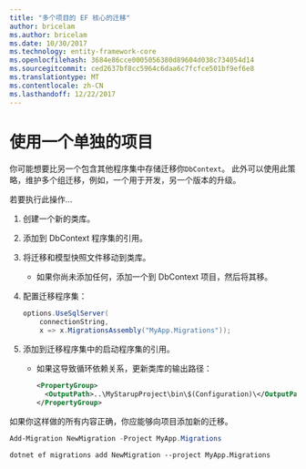 ```yaml
---
title: "多个项目的 EF 核心的迁移"
author: bricelam
ms.author: bricelam
ms.date: 10/30/2017
ms.technology: entity-framework-core
ms.openlocfilehash: 3684e86cce0005056380d89604d038c734054d14
ms.sourcegitcommit: ced2637bf8cc5964c6daa6c7fcfce501bf9ef6e8
ms.translationtype: MT
ms.contentlocale: zh-CN
ms.lasthandoff: 12/22/2017
---
```

<a name="using-a-separate-project"></a>使用一个单独的项目
========================
你可能想要比另一个包含其他程序集中存储迁移你`DbContext`。 此外可以使用此策略，维护多个组迁移，例如，一个用于开发，另一个版本的升级。

若要执行此操作...

1. 创建一个新的类库。

2. 添加到 DbContext 程序集的引用。

3. 将迁移和模型快照文件移动到类库。
   * 如果你尚未添加任何，添加一个到 DbContext 项目，然后将其移。

4. 配置迁移程序集：

   ``` csharp
   options.UseSqlServer(
       connectionString,
       x => x.MigrationsAssembly("MyApp.Migrations"));
   ```

5. 添加到迁移程序集中的启动程序集的引用。
   * 如果这导致循环依赖关系，更新类库的输出路径：

     ``` xml
     <PropertyGroup>
       <OutputPath>..\MyStarupProject\bin\$(Configuration)\</OutputPath>
     </PropertyGroup>
     ```

如果你这样做的所有内容正确，你应能够向项目添加新的迁移。

``` powershell
Add-Migration NewMigration -Project MyApp.Migrations
```
``` Console
dotnet ef migrations add NewMigration --project MyApp.Migrations
```
